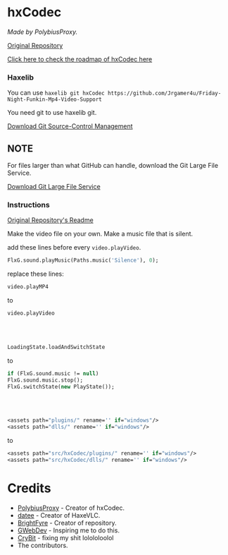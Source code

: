 # hxCodec

*Made by PolybiusProxy.*

[Original Repository](https://github.com/brightfyregit/Friday-Night-Funkin-Mp4-Video-Support)

[Click here to check the roadmap of hxCodec here](https://github.com/brightfyregit/Friday-Night-Funkin-Mp4-Video-Support/projects/1)
  
### Haxelib

You can use `haxelib git hxCodec https://github.com/Jrgamer4u/Friday-Night-Funkin-Mp4-Video-Support`

You need git to use haxelib git.

[Download Git Source-Control Management](https://git-scm.com/downloads)

## NOTE

For files larger than what GitHub can handle, download the Git Large File Service.

[Download Git Large File Service](https://git-lfs.github.com/)

### Instructions

[Original Repository's Readme](https://github.com/brightfyregit/Friday-Night-Funkin-Mp4-Video-Support/tree/347fa07c72626e1fcbe60a39554401b169234282)

Make the video file on your own.
Make a music file that is silent.

add these lines before every ```video.playVideo```.

```haxe 
FlxG.sound.playMusic(Paths.music('Silence'), 0);
```

replace these lines:

```haxe
video.playMP4
```
to
```haxe
video.playVideo
```
<br><br>

```haxe
LoadingState.loadAndSwitchState
```
to
```haxe
if (FlxG.sound.music != null)
FlxG.sound.music.stop();
FlxG.switchState(new PlayState());
```

<br><br>

```haxe
<assets path="plugins/" rename='' if="windows"/>
<assets path="dlls/" rename='' if="windows"/>
```
to
```haxe
<assets path="src/hxCodec/plugins/" rename='' if="windows"/>
<assets path="src/hxCodec/dlls/" rename='' if="windows"/>
```


# Credits

- [PolybiusProxy](https://github.com/polybiusproxy) - Creator of hxCodec.
- [datee](https://github.com/datee) - Creator of HaxeVLC.
- [BrightFyre](https://github.com/brightfyregit) - Creator of repository.
- [GWebDev](https://github.com/GrowtopiaFli) - Inspiring me to do this.
- [CryBit](https://github.com/CryBitDev) - fixing my shit lolololoolol
- The contributors.
